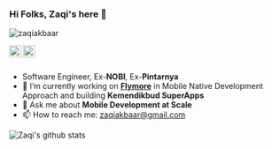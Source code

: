 ### Hi Folks, Zaqi's here 👋

<p align="left"> <img src="https://komarev.com/ghpvc/?username=zaqiakbaar" alt="zaqiakbaar" /></p>
<a href="https://linkedin.com/in/zaqi-akbar">
  <img align="left" alt="Andrii's Linkdein" width="22px" src="https://cdn.jsdelivr.net/npm/simple-icons@v3/icons/linkedin.svg" />
</a>
<a href="https://instagram.com/zaqiakbaar">
  <img align="left" alt="Andrii's Medium" width="22px" src="https://cdn.jsdelivr.net/npm/simple-icons@v3/icons/instagram.svg" />
</a>

<br/>
<br/> 


- Software Engineer, Ex-<b>NOBI</b>, Ex-<b>Pintarnya</b>
- 🔭 I’m currently working on <b>[Flymore](https://flymore.id)</b> in Mobile Native Development Approach and building <b>Kemendikbud SuperApps</b>
- 💬 Ask me about <b>Mobile Development at Scale</b>
- 📫 How to reach me: zaqiakbaar@gmail.com

![Zaqi's github stats](https://github-readme-stats.vercel.app/api?username=zaqiakbaar&show_icons=true&hide=["prs","issues","contribs"])
